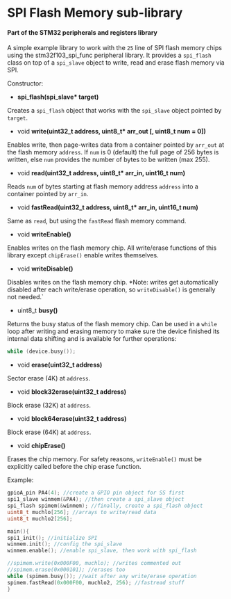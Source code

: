 # SPI Flash Memory sub-library
#### Part of the STM32 peripherals and registers library

A simple example library to work with the `25` line of SPI flash memory chips using the stm32f103_spi_func peripheral library. It provides a `spi_flash` class on top of a `spi_slave` object to write, read and erase flash memory via SPI.


Constructor:

* **spi_flash(spi_slave&ast; target)**

Creates a `spi_flash` object that works with the `spi_slave` object pointed by `target`.

* void **write(uint32_t address, uint8_t&ast; arr_out [, uint8_t num = 0])**

Enables write, then page-writes data from a container pointed by `arr_out` at the flash memory `address`. If `num` is 0 (default) the full page of 256 bytes is written, else `num` provides the number of bytes to be written (max 255).

* void **read(uint32_t address, uint8_t&ast; arr_in, uint16_t num)**

Reads `num` of bytes starting at flash memory address `address` into a container pointed by `arr_in`.

* void **fastRead(uint32_t address, uint8_t&ast; arr_in, uint16_t num)**

Same as `read`, but using the `fastRead` flash memory command.

* void **writeEnable()**

Enables writes on the flash memory chip. All write/erase functions of this library except `chipErase()` enable writes themselves.

* void **writeDisable()**

Disables writes on the flash memory chip.
*Note: writes get automatically disabled after each write/erase operation, so `writeDisable()` is generally not needed.`

* uint8_t **busy()**

Returns the busy status of the flash memory chip. Can be used in a `while` loop after writing and erasing memory to make sure the device finished its internal data shifting and is available for further operations:
```c++
while (device.busy());
```

* void **erase(uint32_t address)**

Sector erase (4K) at `address`.

* void **block32erase(uint32_t address)**

Block erase (32K) at `address`.

* void **block64erase(uint32_t address)**

Block erase (64K) at `address`.

* void **chipErase()**

Erases the chip memory. For safety reasons, `writeEnable()` must be explicitly called before the chip erase function.

Example:

```c++
gpioA_pin PA4(4); //create a GPIO pin object for SS first
spi1_slave winmem(&PA4); //then create a spi_slave object
spi_flash spimem(&winmem); //finally, create a spi_flash object
uint8_t muchlo[256]; //arrays to write/read data
uint8_t muchlo2[256];

main(){
spi1_init(); //initialize SPI
winmem.init(); //config the spi_slave
winmem.enable(); //enable spi_slave, then work with spi_flash

//spimem.write(0x000F00, muchlo); //writes commented out
//spimem.erase(0x000101); //erases too
while (spimem.busy()); //wait after any write/erase operation
spimem.fastRead(0x000F00, muchlo2, 256); //fastread stuff
}
```